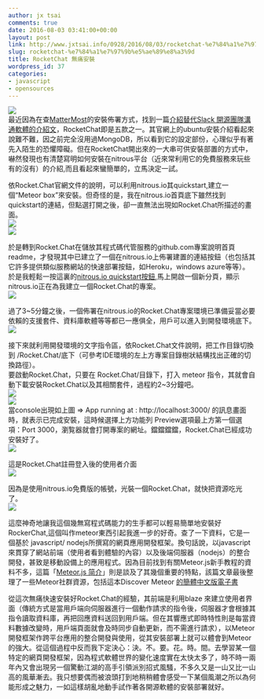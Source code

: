 ```yaml
---
author: jx tsai
comments: true
date: 2016-08-03 03:41:00+00:00
layout: post
link: http://www.jxtsai.info/0928/2016/08/03/rocketchat-%e7%84%a1%e7%97%9b%e5%ae%89%e8%a3%9d/
slug: rocketchat-%e7%84%a1%e7%97%9b%e5%ae%89%e8%a3%9d
title: RocketChat 無痛安裝
wordpress_id: 37
categories:
- javascript
- opensources
---
```


![](https://4.bp.blogspot.com/-iulfCgg8CYM/V6G-wtKbW5I/AAAAAAAAKs4/_udYaidaAgcr8Bg8TBSfM1inVt-sMo27gCLcB/s1600/RocketChat.jpg)  
最近因為在查[MatterMost](https://mattermost.org/)的安裝佈署方式，找到一篇[介紹替代Slack 開源團隊溝通軟體的介紹文](https://blog.okturtles.com/2015/11/five-open-source-slack-alternatives/)，RocketChat即是五款之一。其官網上的ubuntu安裝介紹看起來說難不難，因之前完全沒用過MongoDB，所以看到它的設定部份，心理似乎有著先入陌生的恐懼障礙。但在RocketChat開出來的一大串可供安裝部置的方式中，嚇然發現也有清楚寫明如何安裝在nitrous平台（近來常利用它的免費服務來玩些有的沒有）的介紹,而且看起來蠻簡單的，立馬決定一試。  
  
依Rocket.Chat官網文件的說明，可以利用nitrous.io其quickstart,建立一個“Meteor box”來安裝。但奇怪的是，我在nitrous.io首頁底下雖然找到quickstart的連結，但點選打開之後，卻一直無法出現如Rocket.Chat所描述的畫面。  
![](https://1.bp.blogspot.com/-nYkUyERH8EQ/V6DDQB1bRMI/AAAAAAAAKrA/TTrY_Fh1yaAHWEmD5On2E8btHLNxXzfVgCLcB/s1600/Screenshot%2Bfrom%2B2016-08-02%2B23%253A58%253A39.png)  
![](https://1.bp.blogspot.com/-WPlEwOE1OOo/V6FbXa62lwI/AAAAAAAAKso/WqX8FapZYEEPDz0gXEUYC_pP7IAYRanjwCLcB/s1600/quick.png)   
  
於是轉到Rocket.Chat在儲放其程式碼代管服務的github.com專案說明首頁readme，才發現其中已建立了一個在nitrous.io上佈署建置的連結按鈕（也包括其它許多提供類似服務網站的快速部署按鈕，如Heroku，windows azure等等）。於是我輕鬆一按這裏的[nitrous.io quickstart按鈕](https://github.com/RocketChat/Rocket.Chat),馬上開啟一個新分頁，顯示nitrous.io正在為我建立一個Rocket.Chat的專案。  
![](https://2.bp.blogspot.com/-w-tW86tfL3s/V6DKeOAtfWI/AAAAAAAAKr8/3KfbQ_h_xhcOvbVi2YeprTIAMy9IwkSNQCLcB/s1600/quickstart.png)  
  
過了3~5分鐘之後，一個佈署在nitrous.io的Rocket.Chat專案環境已準備妥當必要依賴的支援套件、資料庫軟體等等都已一應俱全，用戶可以進入到開發環境底下。  
![](https://2.bp.blogspot.com/-QhHR2DJ5JFE/V6DHNLSfHHI/AAAAAAAAKrc/Dm0qiEOWecYJArw6jrbw05lwfTW3puVZgCLcB/s1600/nitrous.png)  
  
接下來就利用開發環境的文字指令區，依Rocket.Chat文件說明，把工作目錄切換到 /Rocket.Chat/底下（可參考IDE環境的左上方專案目錄樹狀結構找出正確的切換路徑）。  
要啟動Rocket.Chat，只要在 Rocket.Chat/目錄下，打入 meteor 指令，其就會自動下載安裝Rocket.Chat以及其相關套件，過程約2~3分鐘吧。  
![](https://1.bp.blogspot.com/-Lvn_FDj-xPM/V6DMj3A_xnI/AAAAAAAAKsM/9vhK-mIlYwQ1lmT7Z0j_5bO4NILwsIDwgCLcB/s1600/lauch.png)  
![](https://4.bp.blogspot.com/-dl9x9SSSxlw/V6DNnouVjnI/AAAAAAAAKsY/iOEyKAkmBFUe8tB57oNMAFTddb8l1_YAACLcB/s1600/success.png)  
當console出現如上圖 => App running at : http://localhost:3000/ 的訊息畫面時，就表示已完成安裝，這時候選擇上方功能列 Preview選項最上方第一個選項：Port 3000，瀏覧器就會打開專案的網址。鐺鐺鐺鐺，Rocket.Chat已經成功安裝好了。  
![](https://1.bp.blogspot.com/-IZ-_Lhork2g/V6DJR4LSheI/AAAAAAAAKro/6X0vknbt2r8iSJSk2GtbD_ST0vorHkBBACLcB/s1600/Screenshot%2Bfrom%2B2016-08-02%2B23%253A51%253A58.png)  
  
這是Rocket.Chat註冊登入後的使用者介面  
![](https://2.bp.blogspot.com/-rTvNlpMnOTU/V6DJrEHsg0I/AAAAAAAAKrs/6vcfQPQsb7A9IavzYQCk16KSLJbdHaMkACLcB/s1600/rocket.png)  
  
因為是使用nitrous.io免費版的帳號，光裝一個Rocket.Chat，就快把資源吃光了。  
![](https://2.bp.blogspot.com/-0NtzEYiTlB0/V6DJ9yzna6I/AAAAAAAAKr0/K3N9T4X-SKklG0YcRgLv8-uZTPinPBMPQCLcB/s1600/env.png)  
  
這麼神奇地讓我這個幾無寫程式碼能力的生手都可以輕易簡單地安裝好RockerChat,這個叫作meteor東西引起我進一步的好奇。查了一下資料，它是一個基於 javascript/ nodejs所撰寫的網頁應用開發框架。換句話說，以javascript來貫穿了網站前端（使用者看到體驗的內容）以及後端伺服器（nodejs）的整合開發，甚致是移動設備上的應用程式。因為目前找到有關Meteor.js新手教程的資料不多，這篇「[Meteor.js 简介](http://zhezhang.co/2015/03/introduction-meteor-js/)」則是談及了其幾個重要的特點，該篇文章最後整理了一些Meteor社群資源，包括這本Discover Meteor [的簡體中文版電子書](http://zh.discovermeteor.com/)  
  
從這次無痛快速安裝好Rocket.Chat的經驗，其前端是利用blaze 來建立使用者界面（傳統方式是當用戶端向伺服器進行一個動作請求的指令後，伺服器才會根據其指令讀取資料庫，再把回應資料送回到用戶端。但在其響應式即時特性則是每當資料數據改變時，用戶端頁面就會及時同步自動更新，而不需進行請求），以Meteor開發框架作跨平台應用的整合開發與使用，從其安裝部署上就可以體會到Meteor的強大。從這個過程中反而我下定決心：決。不。要。花。時。間。去學習某一個特定的網頁開發框架，因為程式軟體世界的變化速度實在太快太多了，時不時一兩年內又會出現另一個驚動江湖的高手引領派別招式風騷，不多久又是一山又比一山高的風華漸去。我只想要偶而被浪頭打到地稍稍體會感受一下某個風潮之所以為何能形成之魅力，一如這樣胡亂地動手試作著各開源軟體的安裝部署就好。  

